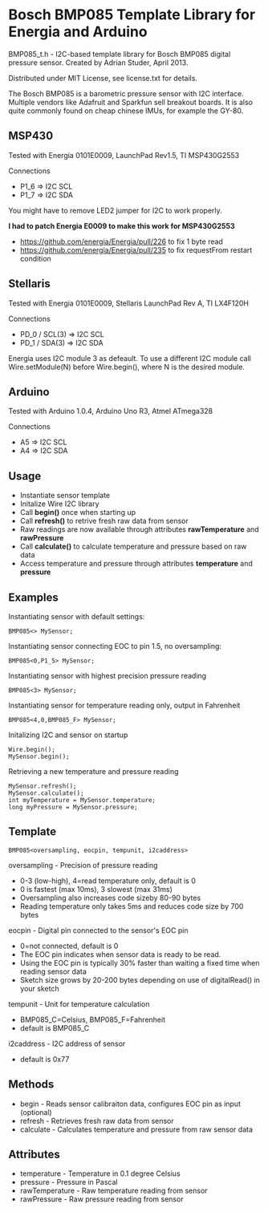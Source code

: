 Bosch BMP085 Template Library for Energia and Arduino
=====================================================

BMP085_t.h - I2C-based template library for Bosch BMP085 digital pressure sensor.
Created by Adrian Studer, April 2013.

Distributed under MIT License, see license.txt for details.   

The Bosch BMP085 is a barometric pressure sensor with I2C interface. 
Multiple vendors like Adafruit and Sparkfun sell breakout boards. It is also quite commonly found
on cheap chinese IMUs, for example the GY-80.

MSP430
------

Tested with Energia 0101E0009, LaunchPad Rev1.5, TI MSP430G2553

Connections
* P1_6 => I2C SCL
* P1_7 => I2C SDA

You might have to remove LED2 jumper for I2C to work properly.

**I had to patch Energia E0009 to make this work for MSP430G2553**
* https://github.com/energia/Energia/pull/226 to fix 1 byte read
* https://github.com/energia/Energia/pull/235 to fix requestFrom restart condition

Stellaris
---------

Tested with Energia 0101E0009, Stellaris LaunchPad Rev A, TI LX4F120H

Connections
* PD_0 / SCL(3) => I2C SCL 
* PD_1 / SDA(3) => I2C SDA 

Energia uses I2C module 3 as defeault. To use a different I2C module call
Wire.setModule(N) before Wire.begin(), where N is the desired module.

Arduino
-------

Tested with Arduino 1.0.4, Arduino Uno R3, Atmel ATmega328

Connections
* A5 => I2C SCL
* A4 => I2C SDA

Usage
-----

- Instantiate sensor template
- Initalize Wire I2C library
- Call **begin()** once when starting up
- Call **refresh()** to retrive fresh raw data from sensor
- Raw readings are now available through attributes **rawTemperature** and **rawPressure**
- Call **calculate()** to calculate temperature and pressure based on raw data
- Access temperature and pressure through attributes **temperature** and **pressure**

Examples
--------

Instantiating sensor with default settings:

	BMP085<> MySensor;

Instantiating sensor connecting EOC to pin 1.5, no oversampling:

	BMP085<0,P1_5> MySensor;

Instantiating sensor with highest precision pressure reading

	BMP085<3> MySensor;

Instantiating sensor for temperature reading only, output in Fahrenheit

	BMP085<4,0,BMP085_F> MySensor;

Initalizing I2C and sensor on startup

	Wire.begin();
	MySensor.begin();

Retrieving a new temperature and pressure reading

	MySensor.refresh();
	MySensor.calculate();
	int myTemperature = MySensor.temperature;
	long myPressure = MySensor.pressure;

Template
--------

	BMP085<oversampling, eocpin, tempunit, i2caddress>

oversampling - Precision of pressure reading
* 0-3 (low-high), 4=read temperature only, default is 0
* 0 is fastest (max 10ms), 3 slowest (max 31ms)
* Oversampling also increases code sizeby 80-90 bytes
* Reading temperature only takes 5ms and reduces code size by 700 bytes

eocpin - Digital pin connected to the sensor's EOC pin
* 0=not connected, default is 0
* The EOC pin indicates when sensor data is ready to be read.
* Using the EOC pin is typically 30% faster than waiting a fixed time when reading sensor data
* Sketch size grows by 20-200 bytes depending on use of digitalRead() in your sketch

tempunit - Unit for temperature calculation
* BMP085_C=Celsius, BMP085_F=Fahrenheit
* default is BMP085_C

i2caddress - I2C address of sensor
* default is 0x77

Methods
-------

* begin - Reads sensor calibraiton data, configures EOC pin as input (optional)
* refresh - Retrieves fresh raw data from sensor
* calculate - Calculates temperature and pressure from raw sensor data
 
Attributes
----------

* temperature - Temperature in 0.1 degree Celsius
* pressure - Pressure in Pascal
* rawTemperature - Raw temperature reading from sensor
* rawPressure - Raw pressure reading from sensor
